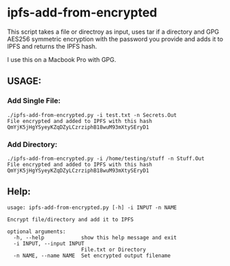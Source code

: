# ipfs-add-from-encrypted

This script takes a file or directroy as input, uses tar if a directory and GPG AES256 symmetric encryption with the password you provide and adds it to IPFS and returns the IPFS hash. 

I use this on a Macbook Pro with GPG.

## USAGE:
### Add Single File:
```
./ipfs-add-from-encrypted.py -i test.txt -n Secrets.Out
File encrypted and added to IPFS with this hash QmYjK5jHgYSyeyKZqDZyLCzrziphB18wuM93mXtySEryD1
```
### Add Directory:
```
./ipfs-add-from-encrypted.py -i /home/testing/stuff -n Stuff.Out
File encrypted and added to IPFS with this hash QmYjK5jHgYSyeyKZqDZyLCzrziphB18wuM93mXtySEryD1
```

## Help:
```
usage: ipfs-add-from-encrypted.py [-h] -i INPUT -n NAME

Encrypt file/directory and add it to IPFS

optional arguments:
  -h, --help            show this help message and exit
  -i INPUT, --input INPUT
                        File.txt or Directory
  -n NAME, --name NAME  Set encrypted output filename
```
